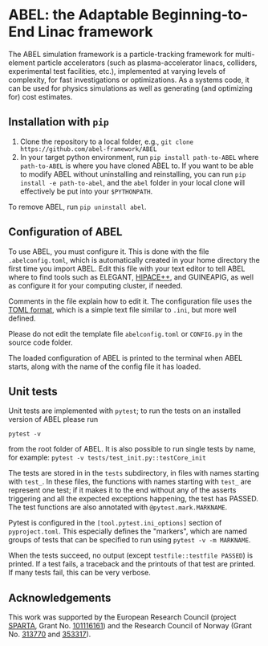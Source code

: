 # ABEL: the Adaptable Beginning-to-End Linac framework

The ABEL simulation framework is a particle-tracking framework for multi-element particle accelerators (such as plasma-accelerator linacs, colliders, experimental test facilities, etc.), implemented at varying levels of complexity, for fast investigations or optimizations. As a systems code, it can be used for physics simulations as well as generating (and optimizing for) cost estimates.

## Installation with `pip`
1. Clone the repository to a local folder, e.g., `git clone https://github.com/abel-framework/ABEL`
2. In your target python environment, run `pip install path-to-ABEL` where `path-to-ABEL` is where you have cloned ABEL to.
   If you want to be able to modify ABEL without uninstalling and reinstalling, you can run `pip install -e path-to-abel`, and the `abel`
   folder in your local clone will effectively be put into your `$PYTHONPATH`.

To remove ABEL, run `pip uninstall abel`.

## Configuration of ABEL
To use ABEL, you must configure it. This is done with the file `.abelconfig.toml`, which is automatically created in your home directory the first time you import ABEL.
Edit this file with your text editor to tell ABEL where to find tools such as ELEGANT, [HIPACE++](https://github.com/Hi-PACE/hipace/), and GUINEAPIG, as well as configure it for your computing cluster, if needed.

Comments in the file explain how to edit it. The configuration file uses the [TOML format](https://en.wikipedia.org/wiki/TOML), which is a simple text file similar to `.ini`, but more well defined.

Please do not edit the template file `abelconfig.toml` or `CONFIG.py` in the source code folder.

The loaded configuration of ABEL is printed to the terminal when ABEL starts, along with the name of the config file it has loaded.

## Unit tests
Unit tests are implemented with `pytest`; to run the tests on an installed version of ABEL please run
```
pytest -v
```
from the root folder of ABEL.
It is also possible to run single tests by name, for example: `pytest -v tests/test_init.py::testCore_init`

The tests are stored in in the `tests` subdirectory, in files with names starting with `test_`.
In these files, the functions with names starting with `test_` are represent one test; if it makes it to the end without any of the asserts triggering and all the expected exceptions happening, the test has PASSED.
The test functions are also annotated with `@pytest.mark.MARKNAME`.

Pytest is configured in the `[tool.pytest.ini_options]` section of `pyproject.toml`. This especially defines the "markers", which are named groups of tests that can be specified to run using `pytest -v -m MARKNAME`.

When the tests succeed, no output (except `testfile::testfile PASSED`) is printed. If a test fails, a traceback and the printouts of that test are printed. If many tests fail, this can be very verbose.

## Acknowledgements
This work was supported by the European Research Council (project [SPARTA](https://www.mn.uio.no/fysikk/english/research/projects/staging-of-plasma-accelerators-for-timely-applications/), Grant No. [101116161](https://doi.org/10.3030/101116161)) and the Research Council of Norway (Grant No. [313770](https://prosjektbanken.forskningsradet.no/project/FORISS/313770) and [353317](https://prosjektbanken.forskningsradet.no/project/FORISS/353317)).
